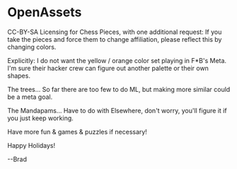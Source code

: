 # OpenAssets

CC-BY-SA Licensing for Chess Pieces, with one additional 
request: If you take the pieces and force them to change 
affiliation, please reflect this by changing colors. 

Explicitly: I do not want the yellow / orange color set 
playing in F*B's Meta. I'm sure their hacker crew can 
figure out another palette or their own shapes. 

The trees... So far there are too few to do ML, but making 
more similar could be a meta goal. 

The Mandapams... Have to do with Elsewhere, don't worry, 
you'll figure it if you just keep working.

Have more fun & games & puzzles if necessary!

Happy Holidays! 

--Brad
